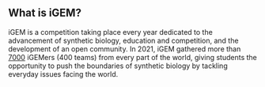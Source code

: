 ## What is iGEM?
iGEM is a competition taking place every year dedicated to the advancement of synthetic biology, education and competition, and the development of an open community. In 2021, iGEM gathered more than <ins>7000</ins> iGEMers (400 teams) from every part of the world, giving students the opportunity to push the boundaries of synthetic biology by tackling everyday issues facing the world.
